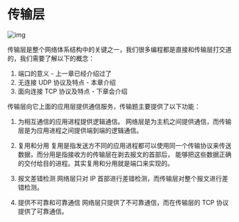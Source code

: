 # 传输层

![img](https://doc.shiyanlou.com/document-uid949121labid10418timestamp1555488741384.png)

传输层是整个网络体系结构中的关键之一，我们很多编程都是直接和传输层打交道的，我们需要了解以下的概念：

1. 端口的意义 - 上一章已经介绍过了
2. 无连接 UDP 协议及特点 - 本章介绍
3. 面向连接 TCP 协议及特点 - 下章会介绍

传输层向它上面的应用层提供通信服务，传输题主要提供了以下功能：

1. 为相互通信的应用进程提供逻辑通信。 网络层是为主机之间提供通信，而传输层是为应用进程之间提供端到端的逻辑通信。

2. 复用和分用 复用是指发送方不同的应用进程都可以使用同一个传输协议来传送数据，而分用是指接收方的传输层在剥去报文的首部后， 能够把这些数据正确的交付给目的进程。其实复用和分用就是端口来实现的。

3. 报文差错检测 网络层只对 IP 首部进行差错检测，而传输层对整个报文进行差错检测。

4. 提供不可靠和可靠通信 网络层只提供了不可靠通信，而在传输层的 TCP 协议提供了可靠通信。

